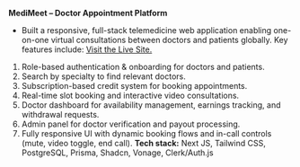 **MediMeet – Doctor Appointment Platform**
- Built a responsive, full-stack telemedicine web application enabling one-on-one virtual consultations between doctors and patients globally. Key features include:
[Visit the Live Site.](https://medi-meet-azure.vercel.app/)
1. Role-based authentication & onboarding for doctors and patients.
2. Search by specialty to find relevant doctors.
3. Subscription-based credit system for booking appointments.
4. Real-time slot booking and interactive video consultations.
5. Doctor dashboard for availability management, earnings tracking, and withdrawal requests.
6. Admin panel for doctor verification and payout processing.
7. Fully responsive UI with dynamic booking flows and in-call controls (mute, video toggle, end call).
**Tech stack:** Next JS, Tailwind CSS, PostgreSQL, Prisma, Shadcn, Vonage, Clerk/Auth.js
